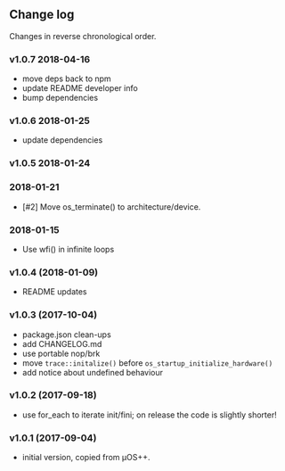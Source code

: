 ## Change log

Changes in reverse chronological order.

### v1.0.7 2018-04-16

* move deps back to npm
* update README developer info
* bump dependencies

### v1.0.6 2018-01-25

* update dependencies

### v1.0.5 2018-01-24

### 2018-01-21

* [#2] Move os_terminate() to architecture/device.

### 2018-01-15

* Use wfi() in infinite loops

### v1.0.4 (2018-01-09)

* README updates

### v1.0.3 (2017-10-04)

* package.json clean-ups
* add CHANGELOG.md
* use portable nop/brk
* move `trace::initalize()` before `os_startup_initialize_hardware()`
* add notice about undefined behaviour

### v1.0.2 (2017-09-18)

* use for_each to iterate init/fini; on release the code is slightly shorter!

### v1.0.1 (2017-09-04)

* initial version, copied from µOS++.


